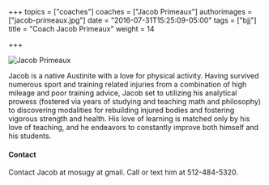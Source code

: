 +++
topics = ["coaches"]
coaches = ["Jacob Primeaux"]
authorimages = ["jacob-primeaux.jpg"]
date = "2016-07-31T15:25:09-05:00"
tags = ["bjj"]
title = "Coach Jacob Primeaux"
weight = 14

+++

![Jacob Primeaux](/img/authors/jacob-primeaux.jpg)

 Jacob is a native Austinite with a love for physical activity. Having survived numerous sport and training related injuries from a combination of high mileage and poor training advice, Jacob set to utilizing his analytical prowess (fostered via years of studying and teaching math and philosophy) to discovering modalities for rebuilding injured bodies and fostering vigorous strength and health. His love of learning is matched only by his love of teaching, and he endeavors to constantly improve both himself and his students.

#### Contact
Contact Jacob at mosugy at gmail. Call or text him at 512-484-5320.
